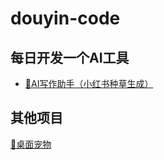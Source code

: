 # douyin-code


## 每日开发一个AI工具
- [📒AI写作助手（小红书种草生成）](./ai%20writing%20assistant)

## 其他项目

[🦊桌面宠物](./desktop-pet)
